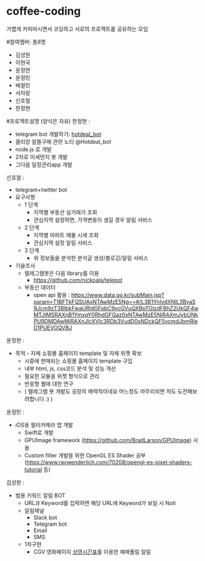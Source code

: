 # coffee-coding
가볍게 커피마시면서 코딩하고 서로의 프로젝트를 공유하는 모임

#참여멤버: 총8명
- 김성원
- 이현국
- 윤정현
- 윤정민
- 배철민
- 서자랑
- 신호철
- 한정현

#프로젝트설명 (양식은 자유)
한정현 :
- telegram bot 개발하기: [hotdeal_bot](https://github.com/kazikai/coffee-coding/blob/master/hotdeal_bot.md)
- 클리앙 알뜰구매 관련 노티 @Hotdeal_bot
- node.js  로 개발
- 2차로 미세먼지 봇 개발
- 그다음 일정관리app  개발

신호철 :
* telegram+twitter bot
* 요구사항
  * 1 단계
    * 지역별 부동산 실거래가 조회
    * 관심지역 설정하면, 가격변동이 생길 경우 알림 서비스
  * 2 단계
    * 지역별 아파트 매물 시세 조회
    * 관심지역 설정 알림 서비스
  * 3 단계
    * 위 정보들을 분석한 분석글 생성/블로깅/알림 서비스
* 기술조사
  * 텔레그램봇은 다음 library를 이용
    * https://github.com/nickoala/telepot
  * 부동산 데이터
    * open api 활용 : https://www.data.go.kr/subMain.jsp?param=T1BFTkFQSUAxNTAwMzE5Ng==#/L3B1YnIvdXNlL3ByaS9Jcm9zT3BlbkFwaURldGFpbC9vcGVuQXBpTGlzdFBhZ2UkQF4wMTJtMSRAXnB1YmxpY0RhdGFQaz0xNTAwMzE5NiRAXmJybUNkPU9DMDAwMiRAXnJlcXVlc3RDb3VudD0xNDckQF5vcmdJbmRleD1PUEVOQVBJ

윤정현 :
* 목적 - 자체 쇼핑몰 홈페이지 template 및 자체 위젯 확보
  * 시중에 판매되는 쇼핑몰 홈페이지 template 구입
  * 내부 html, js, css코드 분석 및 성능 개선
  * 필요한 모듈을 위젯 형식으로 관리
  * 반응형 웹에 대한 연구
  * ( 텔레그램 봇 개발도 굉장히 매력적이네요 어느정도 마무리되면 저도 도전해보려합니다 :) )


윤정민 :
* iOS용 필터카메라 앱 개발
  * Swift로 개발
  * GPUImage framework (https://github.com/BradLarson/GPUImage) 사용
  * Custom filter 개발을 위한 OpenGL ES Shader 공부 (https://www.raywenderlich.com/70208/opengl-es-pixel-shaders-tutorial 등)

김성원 :
* 범용 키워드 알림 BOT
  * URL과 Keyword를 입력하면 해당 URL에 Keyword가 보일 시 Noti
  * 알림채널
    * Slack bot
    * Telegram bot
    * Email
    * SMS
  * 1차구현
    * CGV 영화페이지 [상영시간표](http://www.cgv.co.kr/reserve/show-times/?areacode=01&theaterCode=0074&date=20160402)를 이용한 예매풀림 알림